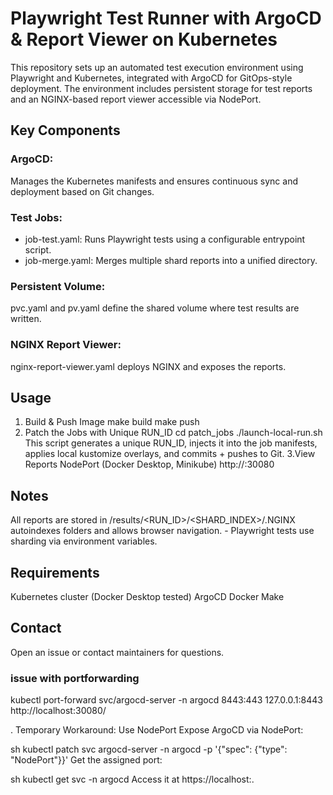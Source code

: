 # Playwright Test Runner with ArgoCD & Report Viewer on Kubernetes 

This repository sets up an automated test execution environment using Playwright and Kubernetes, integrated with ArgoCD for GitOps-style deployment. The environment includes persistent storage for test reports and an NGINX-based report viewer accessible via NodePort.
## Key Components

### ArgoCD: 
Manages the Kubernetes manifests and ensures continuous sync and deployment based on Git changes.

### Test Jobs:
- job-test.yaml: Runs Playwright tests using a configurable entrypoint script.
- job-merge.yaml: Merges multiple shard reports into a unified directory.

### Persistent Volume: 
pvc.yaml and pv.yaml define the shared volume where test results are written.

### NGINX Report Viewer: 
nginx-report-viewer.yaml deploys NGINX and exposes the reports.

## Usage
1. Build & Push Image
make build
make push
2. Patch the Jobs with Unique RUN_ID
cd patch_jobs
./launch-local-run.sh
This script generates a unique RUN_ID, injects it into the job manifests, applies local kustomize overlays, and commits + pushes to Git.
3.View Reports
NodePort (Docker Desktop, Minikube)
http://<your-node-ip>:30080

## Notes
All reports are stored in /results/<RUN_ID>/<SHARD_INDEX>/.NGINX autoindexes folders and allows browser navigation. - Playwright tests use sharding via environment variables. 

## Requirements
Kubernetes cluster (Docker Desktop tested)
ArgoCD 
Docker
Make
## Contact
Open an issue or contact maintainers for questions.


### issue with portforwarding 
kubectl port-forward svc/argocd-server -n argocd 8443:443
127.0.0.1:8443
http://localhost:30080/

. Temporary Workaround: Use NodePort
Expose ArgoCD via NodePort:

sh
kubectl patch svc argocd-server -n argocd -p '{"spec": {"type": "NodePort"}}'
Get the assigned port:

sh
kubectl get svc -n argocd
Access it at https://localhost:<NodePort>.

